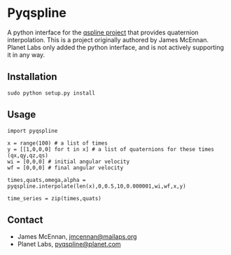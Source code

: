 Pyqspline
=========
A python interface for the [qspline project](http://qspline.sourceforge.net/) that provides quaternion interpolation. This is a project originally authored by James McEnnan. Planet Labs only added the python interface, and is not actively supporting it in any way.

Installation
------------
    sudo python setup.py install

Usage
-----
    import pyqspline
    
    x = range(100) # a list of times
    y = [[1,0,0,0] for t in x] # a list of quaternions for these times (qx,qy,qz,qs)
    wi = [0,0,0] # initial angular velocity
    wf = [0,0,0] # final angular velocity
    
    times,quats,omega,alpha = pyqspline.interpolate(len(x),0,0.5,10,0.000001,wi,wf,x,y)
    
    time_series = zip(times,quats)
    
Contact
-------
* James McEnnan, jmcennan@mailaps.org
* Planet Labs, pyqspline@planet.com
